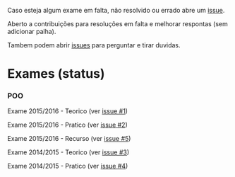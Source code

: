 Caso esteja algum exame em falta, não resolvido ou errado abre um [issue](/../../issues/).

Aberto a contribuições para resoluções em falta e melhorar respontas (sem adicionar palha).

Tambem podem abrir [issues](/../../issues/) para perguntar e tirar duvidas.

# Exames (status)
### POO
Exame 2015/2016 - Teorico (ver [issue #1](/../../issues/1))

Exame 2015/2016 - Pratico (ver [issue #2](/../../issues/2))

Exame 2015/2016 - Recurso (ver [issue #5](/../../issues/5))

Exame 2014/2015 - Teorico (ver [issue #3](/../../issues/3))

Exame 2014/2015 - Pratico (ver [issue #4](/../../issues/4))
